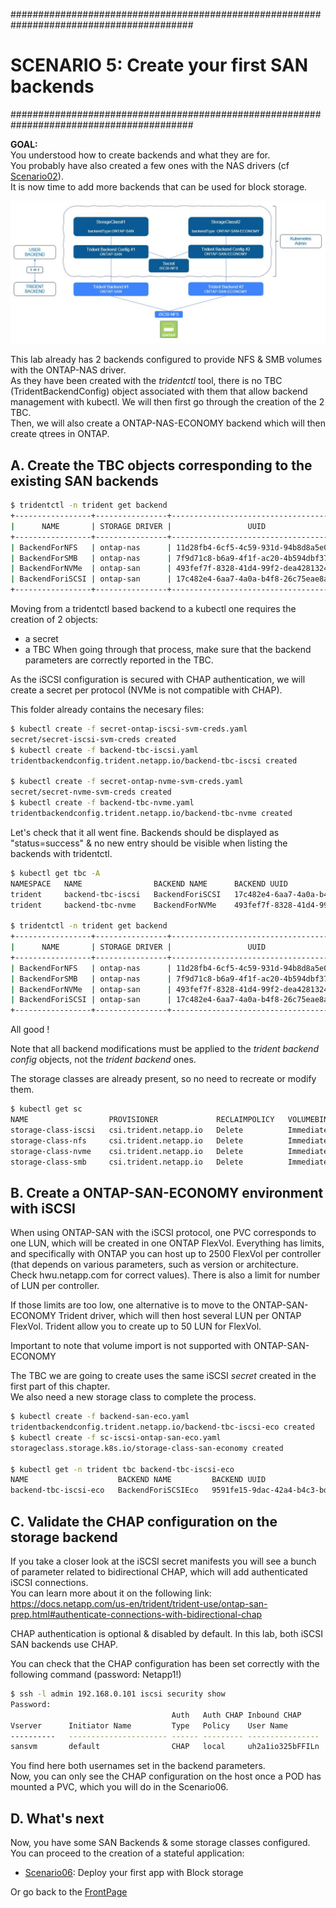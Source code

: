  #########################################################################################
# SCENARIO 5: Create your first SAN backends 
#########################################################################################

**GOAL:**  
You understood how to create backends and what they are for.  
You probably have also created a few ones with the NAS drivers (cf [Scenario02](../Scenario02/)).  
It is now time to add more backends that can be used for block storage.  

<p align="center"><img src="Images/scenario5.jpg"></p>

This lab already has 2 backends configured to provide NFS & SMB volumes with the ONTAP-NAS driver.  
As they have been created with the _tridentctl_ tool, there is no TBC (TridentBackendConfig) object associated with them that allow backend management with kubectl. We will then first go through the creation of the 2 TBC.  
Then, we will also create a ONTAP-NAS-ECONOMY backend which will then create qtrees in ONTAP.  

## A. Create the TBC objects corresponding to the existing SAN backends

```bash
$ tridentctl -n trident get backend
+-----------------+----------------+--------------------------------------+--------+------------+---------+
|      NAME       | STORAGE DRIVER |                 UUID                 | STATE  | USER-STATE | VOLUMES |
+-----------------+----------------+--------------------------------------+--------+------------+---------+
| BackendForNFS   | ontap-nas      | 11d28fb4-6cf5-4c59-931d-94b8d8a5e061 | online | normal     |       0 |
| BackendForSMB   | ontap-nas      | 7f9d71c8-b6a9-4f1f-ac20-4b594dbf37e3 | online | normal     |       0 |
| BackendForNVMe  | ontap-san      | 493fef7f-8328-41d4-99f2-dea4281324a1 | online | normal     |       0 |
| BackendForiSCSI | ontap-san      | 17c482e4-6aa7-4a0a-b4f8-26c75eae8a59 | online | normal     |       0 |
+-----------------+----------------+--------------------------------------+--------+------------+---------+
```
Moving from a tridentctl based backend to a kubectl one requires the creation of 2 objects:  
- a secret
- a TBC
When going through that process, make sure that the backend parameters are correctly reported in the TBC.  

As the iSCSI configuration is secured with CHAP authentication, we will create a secret per protocol (NVMe is not compatible with CHAP).  

This folder already contains the necesary files:
```bash
$ kubectl create -f secret-ontap-iscsi-svm-creds.yaml
secret/secret-iscsi-svm-creds created
$ kubectl create -f backend-tbc-iscsi.yaml
tridentbackendconfig.trident.netapp.io/backend-tbc-iscsi created

$ kubectl create -f secret-ontap-nvme-svm-creds.yaml
secret/secret-nvme-svm-creds created
$ kubectl create -f backend-tbc-nvme.yaml
tridentbackendconfig.trident.netapp.io/backend-tbc-nvme created
```

Let's check that it all went fine. Backends should be displayed as "status=success" & no new entry should be visible when listing the backends with tridentctl.  
```bash
$ kubectl get tbc -A
NAMESPACE   NAME                BACKEND NAME      BACKEND UUID                           PHASE   STATUS
trident     backend-tbc-iscsi   BackendForiSCSI   17c482e4-6aa7-4a0a-b4f8-26c75eae8a59   Bound   Success
trident     backend-tbc-nvme    BackendForNVMe    493fef7f-8328-41d4-99f2-dea4281324a1   Bound   Success

$ tridentctl -n trident get backend
+-----------------+----------------+--------------------------------------+--------+------------+---------+
|      NAME       | STORAGE DRIVER |                 UUID                 | STATE  | USER-STATE | VOLUMES |
+-----------------+----------------+--------------------------------------+--------+------------+---------+
| BackendForNFS   | ontap-nas      | 11d28fb4-6cf5-4c59-931d-94b8d8a5e061 | online | normal     |       0 |
| BackendForSMB   | ontap-nas      | 7f9d71c8-b6a9-4f1f-ac20-4b594dbf37e3 | online | normal     |       0 |
| BackendForNVMe  | ontap-san      | 493fef7f-8328-41d4-99f2-dea4281324a1 | online | normal     |       0 |
| BackendForiSCSI | ontap-san      | 17c482e4-6aa7-4a0a-b4f8-26c75eae8a59 | online | normal     |       0 |
+-----------------+----------------+--------------------------------------+--------+------------+---------+
```
All good !

Note that all backend modifications must be applied to the _trident backend config_ objects, not the _trident backend_ ones.  

The storage classes are already present, so no need to recreate or modify them.  
```bash
$ kubectl get sc
NAME                  PROVISIONER             RECLAIMPOLICY   VOLUMEBINDINGMODE   ALLOWVOLUMEEXPANSION   AGE
storage-class-iscsi   csi.trident.netapp.io   Delete          Immediate           true                   75d
storage-class-nfs     csi.trident.netapp.io   Delete          Immediate           true                   75d
storage-class-nvme    csi.trident.netapp.io   Delete          Immediate           true                   75d
storage-class-smb     csi.trident.netapp.io   Delete          Immediate           true                   75d
```

## B. Create a ONTAP-SAN-ECONOMY environment with iSCSI  

When using ONTAP-SAN with the iSCSI protocol, one PVC corresponds to one LUN, which will be created in one ONTAP FlexVol.
Everything has limits, and specifically with ONTAP you can host up to 2500 FlexVol per controller (that depends on various parameters, such as version or architecture. Check hwu.netapp.com for correct values). There is also a limit for number of LUN per controller.    

If those limits are too low, one alternative is to move to the ONTAP-SAN-ECONOMY Trident driver, which will then host several LUN per ONTAP FlexVol. Trident allow you to create up to 50 LUN for FlexVol.  

Important to note that volume import is not supported with ONTAP-SAN-ECONOMY  

The TBC we are going to create uses the same iSCSI _secret_ created in the first part of this chapter.  
We also need a new storage class to complete the process.  
```bash
$ kubectl create -f backend-san-eco.yaml
tridentbackendconfig.trident.netapp.io/backend-tbc-iscsi-eco created
$ kubectl create -f sc-iscsi-ontap-san-eco.yaml
storageclass.storage.k8s.io/storage-class-san-economy created

$ kubectl get -n trident tbc backend-tbc-iscsi-eco
NAME                    BACKEND NAME         BACKEND UUID                           PHASE   STATUS
backend-tbc-iscsi-eco   BackendForiSCSIEco   9591fe15-9dac-42a4-b4c3-bdddfdfdbec5   Bound   Success
```

## C. Validate the CHAP configuration on the storage backend

If you take a closer look at the iSCSI secret manifests you will see a bunch of parameter related to bidirectional CHAP, which will add authenticated iSCSI connections.  
You can learn more about it on the following link:  
https://docs.netapp.com/us-en/trident/trident-use/ontap-san-prep.html#authenticate-connections-with-bidirectional-chap  

CHAP authentication is optional & disabled by default. In this lab, both iSCSI SAN backends use CHAP.  

You can check that the CHAP configuration has been set correctly with the following command (password: Netapp1!)

```bash
$ ssh -l admin 192.168.0.101 iscsi security show
Password:
                                    Auth   Auth CHAP Inbound CHAP       Outbound CHAP
Vserver      Initiator Name         Type   Policy    User Name          User Name
----------   ---------------------- ------ --------- ----------------   -------------
sansvm       default                CHAP   local     uh2a1io325bFFILn   iJF4sgjrnwOwQ
```

You find here both usernames set in the backend parameters.  
Now, you can only see the CHAP configuration on the host once a POD has mounted a PVC, which you will do in the Scenario06.

## D. What's next

Now, you have some SAN Backends & some storage classes configured. You can proceed to the creation of a stateful application:  
- [Scenario06](../Scenario06): Deploy your first app with Block storage  

Or go back to the [FrontPage](https://github.com/YvosOnTheHub/LabNetApp)